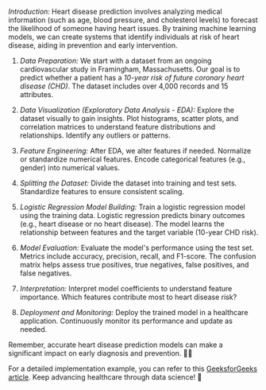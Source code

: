 
*Introduction:*
Heart disease prediction involves analyzing medical information (such as age, blood pressure, and cholesterol levels) to forecast the likelihood of someone having heart issues. By training machine learning models, we can create systems that identify individuals at risk of heart disease, aiding in prevention and early intervention.

1. *Data Preparation:*
   We start with a dataset from an ongoing cardiovascular study in Framingham, Massachusetts. Our goal is to predict whether a patient has a *10-year risk of future coronary heart disease (CHD)*. The dataset includes over 4,000 records and 15 attributes.

2. *Data Visualization (Exploratory Data Analysis - EDA):*
   Explore the dataset visually to gain insights. Plot histograms, scatter plots, and correlation matrices to understand feature distributions and relationships. Identify any outliers or patterns.

3. *Feature Engineering:*
   After EDA, we alter features if needed. Normalize or standardize numerical features. Encode categorical features (e.g., gender) into numerical values.

4. *Splitting the Dataset:*
   Divide the dataset into training and test sets. Standardize features to ensure consistent scaling.

5. *Logistic Regression Model Building:*
   Train a logistic regression model using the training data. Logistic regression predicts binary outcomes (e.g., heart disease or no heart disease). The model learns the relationship between features and the target variable (10-year CHD risk).

6. *Model Evaluation:*
   Evaluate the model's performance using the test set. Metrics include accuracy, precision, recall, and F1-score. The confusion matrix helps assess true positives, true negatives, false positives, and false negatives.

7. *Interpretation:*
   Interpret model coefficients to understand feature importance. Which features contribute most to heart disease risk?

8. *Deployment and Monitoring:*
   Deploy the trained model in a healthcare application. Continuously monitor its performance and update as needed.

Remember, accurate heart disease prediction models can make a significant impact on early diagnosis and prevention. 🌿💙

For a detailed implementation example, you can refer to this [GeeksforGeeks article](https://www.geeksforgeeks.org/ml-heart-disease-prediction-using-logistic-regression/). Keep advancing healthcare through data science! 🌿

